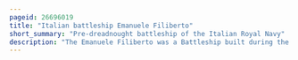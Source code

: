 ```yaml
---
pageid: 26696019
title: "Italian battleship Emanuele Filiberto"
short_summary: "Pre-dreadnought battleship of the Italian Royal Navy"
description: "The Emanuele Filiberto was a Battleship built during the 1890s for the italian Navy. Her Keel was laid in october 1893 and she was launched in September 1897 the Work was completed in April 1902. She had one Sister ship the Ammiraglio Di Saint bon the lead Ship of the Ammiraglio Di Saint Bon Class. She was armed with a main Battery of four 254 Mm Guns and was capable of Speeds of more than 18 Knots."
---
```

